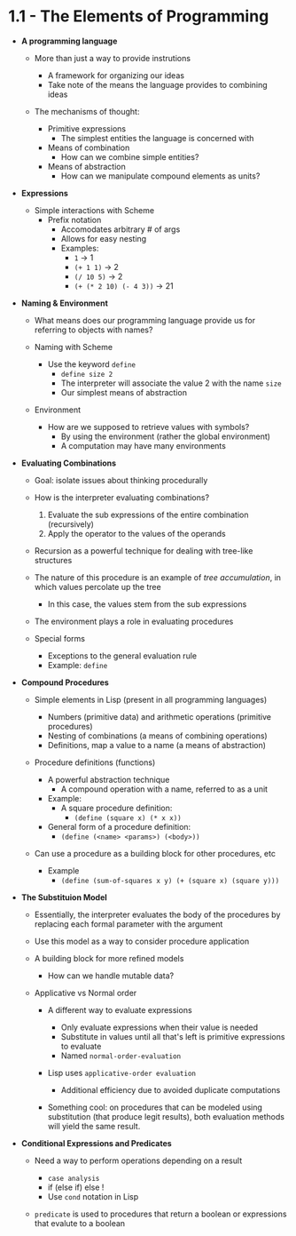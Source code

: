 # 1.1 - The Elements of Programming

- **A programming language**
  - More than just a way to provide instrutions
    - A framework for organizing our ideas
    - Take note of the means the language provides to combining ideas

  - The mechanisms of thought:
    - Primitive expressions
      - The simplest entities the language is concerned with
    - Means of combination
      - How can we combine simple entities?
    - Means of abstraction
      - How can we manipulate compound elements as units?

- **Expressions**
  - Simple interactions with Scheme
    - Prefix notation
      - Accomodates arbitrary # of args
      - Allows for easy nesting
      - Examples:
        - `1` -> 1
        - `(+ 1 1)` -> 2
        - `(/ 10 5)` -> 2
        - `(+ (* 2 10) (- 4 3))` -> 21

- **Naming & Environment**
  - What means does our programming language provide us for referring to objects with names?

  - Naming with Scheme
    - Use the keyword `define`
      - `define size 2`
      - The interpreter will associate the value 2 with the name `size`
      - Our simplest means of abstraction

  - Environment
    - How are we supposed to retrieve values with symbols?
      - By using the environment (rather the global environment)
      - A computation may have many environments

- **Evaluating Combinations**
  - Goal: isolate issues about thinking procedurally

  - How is the interpreter evaluating combinations?
    1. Evaluate the sub expressions of the entire combination (recursively)
    2. Apply the operator to the values of the operands

  - Recursion as a powerful technique for dealing with tree-like structures

  - The nature of this procedure is an example of *tree accumulation*, in which values percolate up the tree
    - In this case, the values stem from the sub expressions

  - The environment plays a role in evaluating procedures

  - Special forms
    - Exceptions to the general evaluation rule
    - Example: `define`

- **Compound Procedures**
  - Simple elements in Lisp (present in all programming languages)
    - Numbers (primitive data) and arithmetic operations (primitive procedures)
    - Nesting of combinations (a means of combining operations)
    - Definitions, map a value to a name (a means of abstraction)

  - Procedure definitions (functions)
    - A powerful abstraction technique
      - A compound operation with a name, referred to as a unit
    - Example:
      - A square procedure definition:
        - `(define (square x) (* x x))`
    - General form of a procedure definition:
      - `(define (<name> <params>) (<body>))`

  - Can use a procedure as a building block for other procedures, etc
    - Example
      - `(define (sum-of-squares x y) (+ (square x) (square y)))`

- **The Substituion Model**
  - Essentially, the interpreter evaluates the body of the procedures by replacing each formal parameter with the argument

  - Use this model as a way to consider procedure application

  - A building block for more refined models
    - How can we handle mutable data?

  - Applicative vs Normal order
    - A different way to evaluate expressions
      - Only evaluate expressions when their value is needed
      - Substitute in values until all that's left is primitive expressions to evaluate
      - Named `normal-order-evaluation`

    - Lisp uses `applicative-order evaluation`
      - Additional efficiency due to avoided duplicate computations

    - Something cool: on procedures that can be modeled using substitution (that produce legit results), both evaluation methods will yield the same result.

- **Conditional Expressions and Predicates**
  - Need a way to perform operations depending on a result
    - `case analysis`
    - if (else if) else !
    - Use `cond` notation in Lisp

  - `predicate` is used to procedures that return a boolean or expressions that evalute to a boolean
